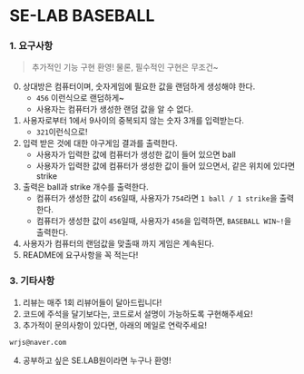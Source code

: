 # SE-LAB BASEBALL



### 1. 요구사항
> 추가적인 기능 구현 환영! 물론, 필수적인 구현은 무조건~
0. 상대방은 컴퓨터이며, 숫자게임에 필요한 값을 랜덤하게 생성해야 한다.
    - `456` 이런식으로 랜덤하게~
    - 사용자는 컴퓨터가 생성한 랜덤 값을 알 수 없다.
1. 사용자로부터 1에서 9사이의 중복되지 않는 숫자 3개를 입력받는다.
    - `321`이런식으로!
2. 입력 받은 것에 대한 야구게임 결과를 출력한다.
    - 사용자가 입력한 값에 컴퓨터가 생성한 값이 들어 있으면 ball
    - 사용자가 입력한 값에 컴퓨터가 생성한 값이 들어 있으면서, 같은 위치에 있다면 strike
3. 출력은 ball과 strike 개수를 출력한다.
   - 컴퓨터가 생성한 값이 `456`일때, 사용자가 `754`라면 `1 ball / 1 strike`을 출력한다.
   - 컴퓨터가 생성한 값이 `456`일때, 사용자가 `456`을 입력하면, `BASEBALL WIN~!`을 출력한다.
4. 사용자가 컴퓨터의 랜덤값을 맞출때 까지 게임은 계속된다.
5. README에 요구사항을 꼭 적는다!

### 3. 기타사항
1. 리뷰는 매주 1회 리뷰어들이 달아드립니다!
2. 코드에 주석을 달기보다는, 코드로서 설명이 가능하도록 구현해주세요!
3. 추가적이 문의사항이 있다면, 아래의 메일로 연락주세요!
```
wrjs@naver.com
```
4. 공부하고 싶은 SE.LAB원이라면 누구나 환영!
